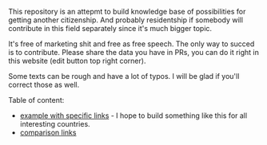 
This repository is an attepmt to build knowledge base of possibilities for getting another citizenship.
And probably residentship if somebody will contribute in this field separately since it's much bigger topic.

It's free of marketing shit and free as free speech. The only way to succed is to contribute.
Please share the data you have in PRs, you can do it right in this website (edit button top right corner).

Some texts can be rough and have a lot of typos. I will be glad if you'll correct those as well.

Table of content:

* [example with specific links](country_example.md) - I hope to build something like this for all interesting countries.
* [comparison links](comparison_links.md)




